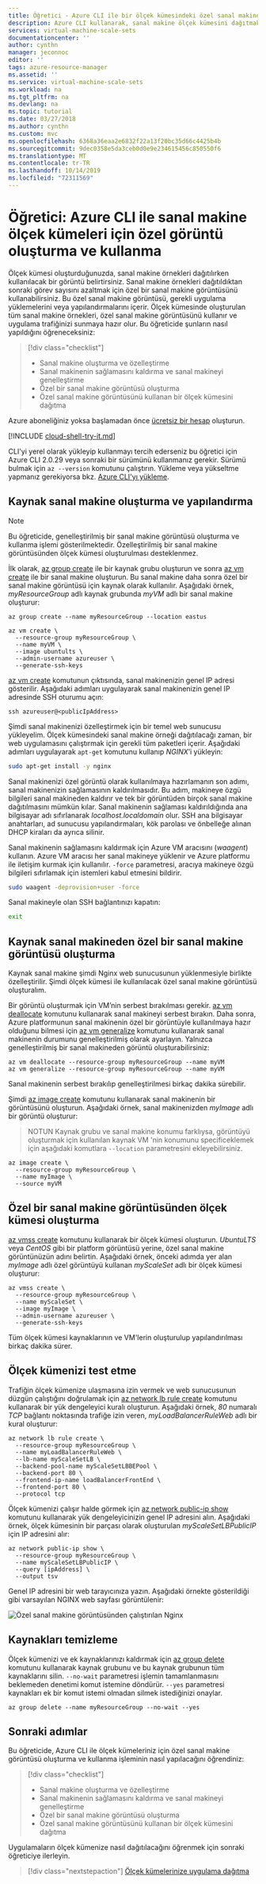 ```yaml
---
title: Öğretici - Azure CLI ile bir ölçek kümesindeki özel sanal makine görüntüsünü kullanma | Microsoft Docs
description: Azure CLI kullanarak, sanal makine ölçek kümesini dağıtmak için kullanabileceğiniz bir özel sanal makine görüntüsünün nasıl oluşturulacağını öğrenin
services: virtual-machine-scale-sets
documentationcenter: ''
author: cynthn
manager: jeconnoc
editor: ''
tags: azure-resource-manager
ms.assetid: ''
ms.service: virtual-machine-scale-sets
ms.workload: na
ms.tgt_pltfrm: na
ms.devlang: na
ms.topic: tutorial
ms.date: 03/27/2018
ms.author: cynthn
ms.custom: mvc
ms.openlocfilehash: 6368a36eaa2e6832f22a13f20bc35d66c4425b4b
ms.sourcegitcommit: 9dec0358e5da3ceb0d0e9e234615456c850550f6
ms.translationtype: MT
ms.contentlocale: tr-TR
ms.lasthandoff: 10/14/2019
ms.locfileid: "72311569"
---
```

# <a name="tutorial-create-and-use-a-custom-image-for-virtual-machine-scale-sets-with-the-azure-cli"></a>Öğretici: Azure CLI ile sanal makine ölçek kümeleri için özel görüntü oluşturma ve kullanma
Ölçek kümesi oluşturduğunuzda, sanal makine örnekleri dağıtılırken kullanılacak bir görüntü belirtirsiniz. Sanal makine örnekleri dağıtıldıktan sonraki görev sayısını azaltmak için özel bir sanal makine görüntüsünü kullanabilirsiniz. Bu özel sanal makine görüntüsü, gerekli uygulama yüklemelerini veya yapılandırmalarını içerir. Ölçek kümesinde oluşturulan tüm sanal makine örnekleri, özel sanal makine görüntüsünü kullanır ve uygulama trafiğinizi sunmaya hazır olur. Bu öğreticide şunların nasıl yapıldığını öğreneceksiniz:

> [!div class="checklist"]
> * Sanal makine oluşturma ve özelleştirme
> * Sanal makinenin sağlamasını kaldırma ve sanal makineyi genelleştirme
> * Özel bir sanal makine görüntüsü oluşturma
> * Özel sanal makine görüntüsünü kullanan bir ölçek kümesini dağıtma

Azure aboneliğiniz yoksa başlamadan önce [ücretsiz bir hesap](https://azure.microsoft.com/free/?WT.mc_id=A261C142F) oluşturun.

[!INCLUDE [cloud-shell-try-it.md](../../includes/cloud-shell-try-it.md)]

CLI'yi yerel olarak yükleyip kullanmayı tercih ederseniz bu öğretici için Azure CLI 2.0.29 veya sonraki bir sürümünü kullanmanız gerekir. Sürümü bulmak için `az --version` komutunu çalıştırın. Yükleme veya yükseltme yapmanız gerekiyorsa bkz. [Azure CLI'yı yükleme]( /cli/azure/install-azure-cli).


## <a name="create-and-configure-a-source-vm"></a>Kaynak sanal makine oluşturma ve yapılandırma

>[!NOTE]
> Bu öğreticide, genelleştirilmiş bir sanal makine görüntüsü oluşturma ve kullanma işlemi gösterilmektedir. Özelleştirilmiş bir sanal makine görüntüsünden ölçek kümesi oluşturulması desteklenmez.

İlk olarak, [az group create](/cli/azure/group) ile bir kaynak grubu oluşturun ve sonra [az vm create](/cli/azure/vm) ile bir sanal makine oluşturun. Bu sanal makine daha sonra özel bir sanal makine görüntüsü için kaynak olarak kullanılır. Aşağıdaki örnek, *myResourceGroup* adlı kaynak grubunda *myVM* adlı bir sanal makine oluşturur:

```azurecli-interactive
az group create --name myResourceGroup --location eastus

az vm create \
  --resource-group myResourceGroup \
  --name myVM \
  --image ubuntults \
  --admin-username azureuser \
  --generate-ssh-keys
```

[az vm create](/cli/azure/vm) komutunun çıktısında, sanal makinenizin genel IP adresi gösterilir. Aşağıdaki adımları uygulayarak sanal makinenizin genel IP adresinde SSH oturumu açın:

```azurecli-interactive
ssh azureuser@<publicIpAddress>
```

Şimdi sanal makinenizi özelleştirmek için bir temel web sunucusu yükleyelim. Ölçek kümesindeki sanal makine örneği dağıtılacağı zaman, bir web uygulamasını çalıştırmak için gerekli tüm paketleri içerir. Aşağıdaki adımları uygulayarak `apt-get` komutunu kullanıp *NGINX*’i yükleyin:

```bash
sudo apt-get install -y nginx
```

Sanal makinenizi özel görüntü olarak kullanılmaya hazırlamanın son adımı, sanal makinenizin sağlamasının kaldırılmasıdır. Bu adım, makineye özgü bilgileri sanal makineden kaldırır ve tek bir görüntüden birçok sanal makine dağıtılmasını mümkün kılar. Sanal makinenin sağlaması kaldırıldığında ana bilgisayar adı sıfırlanarak *localhost.localdomain* olur. SSH ana bilgisayar anahtarları, ad sunucusu yapılandırmaları, kök parolası ve önbelleğe alınan DHCP kiraları da ayrıca silinir.

Sanal makinenin sağlamasını kaldırmak için Azure VM aracısını (*waagent*) kullanın. Azure VM aracısı her sanal makineye yüklenir ve Azure platformu ile iletişim kurmak için kullanılır. `-force` parametresi, aracıya makineye özgü bilgileri sıfırlamak için istemleri kabul etmesini bildirir.

```bash
sudo waagent -deprovision+user -force
```

Sanal makineyle olan SSH bağlantınızı kapatın:

```bash
exit
```


## <a name="create-a-custom-vm-image-from-the-source-vm"></a>Kaynak sanal makineden özel bir sanal makine görüntüsü oluşturma
Kaynak sanal makine şimdi Nginx web sunucusunun yüklenmesiyle birlikte özelleştirilir. Şimdi ölçek kümesi ile kullanılacak özel sanal makine görüntüsü oluşturalım.

Bir görüntü oluşturmak için VM’nin serbest bırakılması gerekir. [az vm deallocate](/cli//azure/vm) komutunu kullanarak sanal makineyi serbest bırakın. Daha sonra, Azure platformunun sanal makinenin özel bir görüntüyle kullanılmaya hazır olduğunu bilmesi için [az vm generalize](/cli//azure/vm) komutunu kullanarak sanal makinenin durumunu genelleştirilmiş olarak ayarlayın. Yalnızca genelleştirilmiş bir sanal makineden görüntü oluşturabilirsiniz:


```azurecli-interactive
az vm deallocate --resource-group myResourceGroup --name myVM
az vm generalize --resource-group myResourceGroup --name myVM
```

Sanal makinenin serbest bırakılıp genelleştirilmesi birkaç dakika sürebilir.

Şimdi [az image create](/cli//azure/image) komutunu kullanarak sanal makinenin bir görüntüsünü oluşturun. Aşağıdaki örnek, sanal makinenizden *myImage* adlı bir görüntü oluşturur:

> NOTUN Kaynak grubu ve sanal makine konumu farklıysa, görüntüyü oluşturmak için kullanılan kaynak VM 'nin konumunu specificeklemek için aşağıdaki komutlara `--location` parametresini ekleyebilirsiniz. 

```azurecli-interactive
az image create \
  --resource-group myResourceGroup \
  --name myImage \
  --source myVM
```


## <a name="create-a-scale-set-from-the-custom-vm-image"></a>Özel bir sanal makine görüntüsünden ölçek kümesi oluşturma
[az vmss create](/cli/azure/vmss#az-vmss-create) komutunu kullanarak bir ölçek kümesi oluşturun. *UbuntuLTS* veya *CentOS* gibi bir platform görüntüsü yerine, özel sanal makine görüntünüzün adını belirtin. Aşağıdaki örnek, önceki adımda yer alan *myImage* adlı özel görüntüyü kullanan *myScaleSet* adlı bir ölçek kümesi oluşturur:

```azurecli-interactive
az vmss create \
  --resource-group myResourceGroup \
  --name myScaleSet \
  --image myImage \
  --admin-username azureuser \
  --generate-ssh-keys
```

Tüm ölçek kümesi kaynaklarının ve VM'lerin oluşturulup yapılandırılması birkaç dakika sürer.


## <a name="test-your-scale-set"></a>Ölçek kümenizi test etme
Trafiğin ölçek kümenize ulaşmasına izin vermek ve web sunucusunun düzgün çalıştığını doğrulamak için [az network lb rule create](/cli/azure/network/lb/rule) komutunu kullanarak bir yük dengeleyici kuralı oluşturun. Aşağıdaki örnek, *80* numaralı *TCP* bağlantı noktasında trafiğe izin veren, *myLoadBalancerRuleWeb* adlı bir kural oluşturur:

```azurecli-interactive
az network lb rule create \
  --resource-group myResourceGroup \
  --name myLoadBalancerRuleWeb \
  --lb-name myScaleSetLB \
  --backend-pool-name myScaleSetLBBEPool \
  --backend-port 80 \
  --frontend-ip-name loadBalancerFrontEnd \
  --frontend-port 80 \
  --protocol tcp
```

Ölçek kümenizi çalışır halde görmek için [az network public-ip show](/cli/azure/network/public-ip) komutunu kullanarak yük dengeleyicinizin genel IP adresini alın. Aşağıdaki örnek, ölçek kümesinin bir parçası olarak oluşturulan *myScaleSetLBPublicIP* için IP adresini alır:

```azurecli-interactive
az network public-ip show \
  --resource-group myResourceGroup \
  --name myScaleSetLBPublicIP \
  --query [ipAddress] \
  --output tsv
```

Genel IP adresini bir web tarayıcınıza yazın. Aşağıdaki örnekte gösterildiği gibi varsayılan NGINX web sayfası görüntülenir:

![Özel sanal makine görüntüsünden çalıştırılan Nginx](media/tutorial-use-custom-image-cli/default-nginx-website.png)


## <a name="clean-up-resources"></a>Kaynakları temizleme
Ölçek kümenizi ve ek kaynaklarınızı kaldırmak için [az group delete](/cli/azure/group) komutunu kullanarak kaynak grubunu ve bu kaynak grubunun tüm kaynaklarını silin. `--no-wait` parametresi işlemin tamamlanmasını beklemeden denetimi komut istemine döndürür. `--yes` parametresi kaynakları ek bir komut istemi olmadan silmek istediğinizi onaylar.

```azurecli-interactive
az group delete --name myResourceGroup --no-wait --yes
```


## <a name="next-steps"></a>Sonraki adımlar
Bu öğreticide, Azure CLI ile ölçek kümeleriniz için özel sanal makine görüntüsü oluşturma ve kullanma işleminin nasıl yapılacağını öğrendiniz:

> [!div class="checklist"]
> * Sanal makine oluşturma ve özelleştirme
> * Sanal makinenin sağlamasını kaldırma ve sanal makineyi genelleştirme
> * Özel bir sanal makine görüntüsü oluşturma
> * Özel sanal makine görüntüsünü kullanan bir ölçek kümesini dağıtma

Uygulamaların ölçek kümenize nasıl dağıtılacağını öğrenmek için sonraki öğreticiye ilerleyin.

> [!div class="nextstepaction"]
> [Ölçek kümelerinize uygulama dağıtma](tutorial-install-apps-cli.md)
